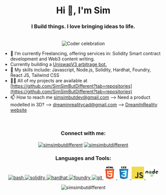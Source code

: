 <h1 align="center">Hi 👋, I'm Sim</h1>
<h3 align="center">I Build things. I love bringing ideas to life.</h3>
<p align="center">
<br>
<img align="center" alt="Coder celebration" width="400" padding="4" src ="https://miro.medium.com/max/1400/0*C-cPP9D2MIyeexAT.gif">
</p>
<p align="center">
  
- 🔭 I’m currently Freelancing, offering services in: Solidity Smart contract development and Web3 content writing.
- Currently building a [UniswapV3 arbitrage bot.](https://github.com/SimSimButDifferent/L7-UniV3FlashSwapDualArbBot)
- 🌱 My skills include: Javascript, Node.js, Solidity, Hardhat, Foundry, React JS, Tailwind CSS
- 👨‍💻 All of my projects are available at [https://github.com/SimSimButDifferent?tab=repositories](https://github.com/SimSimButDifferent?tab=repositories)
- 📫 How to reach me simsimbutdev@gmail.com --> Need a product modelled in 3D? --> dreaminrealitycad@gmail.com --> [DreamInReality website](https://dreaminreality.co.uk)
</p>
<br>
<h3 align="center">Connect with me:</h3>
<p align="center">
<a href="https://stackoverflow.com/users/simsimbutdifferent" target="blank"><img align="center" src="https://raw.githubusercontent.com/rahuldkjain/github-profile-readme-generator/master/src/images/icons/Social/stack-overflow.svg" alt="simsimbutdifferent" height="30" width="40" /></a>
<a href="https://twitter.com/Simsimbutdev" target="blank"><img align="center" src="https://encrypted-tbn0.gstatic.com/images?q=tbn:ANd9GcSdP33SmxPidSGGmB7qsvio3LxNG7VCiHrTnw&s" alt="simsimbutdifferent" height="30" width="40" /></a>
</p>
<h3 align="center">Languages and Tools:</h3>
<p align="center">
<a href="https://www.gnu.org/software/bash/" target="_blank" rel="noreferrer"> <img src="https://www.svgrepo.com/show/361365/terminal-bash.svg" alt="bash" width="40" height="40"/> </a>
<a href="https://soliditylang.org/" target="_blank" rel="noreferrer"> <img src="https://www.svgrepo.com/show/374088/solidity.svg" alt="solidity" width="40" height="40"/> </a>
<a href="https://hardhat.org/" target="_blank" rel="noreferrer"> <img src="https://encrypted-tbn0.gstatic.com/images?q=tbn:ANd9GcQwyO7mY19NidiJXP9ZpgJ4emkdE68gcBZZyA&s" alt="hardhat" width="50" height="40"/> </a>
<a href="https://book.getfoundry.sh/" target="_blank" rel="noreferrer"> <img src="https://avatars.githubusercontent.com/u/99892494?s=280&v=4" alt="foundry" width="40" height="40"/> </a>
<a href="https://git-scm.com/" target="_blank" rel="noreferrer"> <img src="https://www.vectorlogo.zone/logos/git-scm/git-scm-icon.svg" alt="git" width="40" height="40"/> </a>
<a href="https://www.w3.org/html/" target="_blank" rel="noreferrer"> <img src="https://raw.githubusercontent.com/devicons/devicon/master/icons/html5/html5-original-wordmark.svg" alt="html5" width="40" height="40"/> </a>
<a href="https://www.w3schools.com/css/" target="_blank" rel="noreferrer"> <img src="https://raw.githubusercontent.com/devicons/devicon/master/icons/css3/css3-original-wordmark.svg" alt="css3" width="40" height="40"/> </a>
<a href="https://developer.mozilla.org/en-US/docs/Web/JavaScript" target="_blank" rel="noreferrer"> <img src="https://raw.githubusercontent.com/devicons/devicon/master/icons/javascript/javascript-original.svg" alt="javascript" width="40" height="40"/> </a>
<a href="https://nodejs.org" target="_blank" rel="noreferrer"> <img src="https://raw.githubusercontent.com/devicons/devicon/master/icons/nodejs/nodejs-original-wordmark.svg" alt="nodejs" width="40" height="40"/> </a>
</p>
<p align="center"><img src="https://github-readme-streak-stats.herokuapp.com/?user=simsimbutdifferent&" alt="simsimbutdifferent" /></p>
